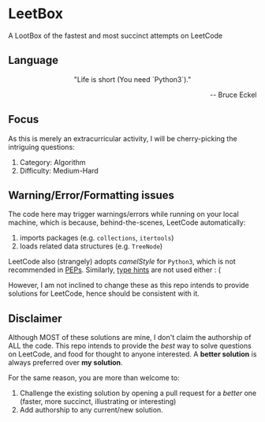 # LeetBox
A LootBox of the fastest and most succinct attempts on LeetCode


## Language

<center>"Life is short 
(You need `Python3`)."</center>

<p align="right"> -- Bruce Eckel </p>

## Focus

As this is merely an extracurricular activity, I will be cherry-picking the intriguing questions:

1. Category: Algorithm
2. Difficulty: Medium-Hard

## Warning/Error/Formatting issues

The code here may trigger warnings/errors while running on your local machine, which is because, behind-the-scenes, LeetCode automatically:

1. imports packages (e.g. `collections`, `itertools`)
2. loads related data structures (e.g. `TreeNode`)

LeetCode also (strangely) adopts *camelStyle* for `Python3`, which is not recommended in [PEPs](https://www.python.org/dev/peps/). Similarly, [type hints](https://www.python.org/dev/peps/pep-0484/) are not used either : (

However, I am not inclined to change these as this repo intends to provide solutions for LeetCode, hence should be consistent with it.


## Disclaimer

Although MOST of these solutions are mine, I don't claim the authorship of ALL the code. This repo intends to provide the *best* way to solve questions on LeetCode, and food for thought to anyone interested. A **better solution** is always preferred over **my solution**.

For the same reason, you are more than welcome to:

1. Challenge the existing solution by opening a pull request for a *better* one (faster, more succinct, illustrating or interesting)
2. Add authorship to any current/new solution.

